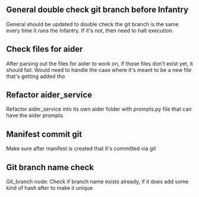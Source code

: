## General double check git branch before Infantry

General should be updated to double check the git branch is the same every time it runs the Infantry.  If it's not, then need to halt execution.

## Check files for aider

After parsing out the files for aider to work on, if those files don't exist yet, it should fail. Would need to handle the case where it's meant to be a new file that's getting added tho

## Refactor aider_service

Refactor aider_service into its own aider folder with prompts.py file that can have the aider prompts.

## Manifest commit git

Make sure after manifest is created that it's committed via git

## Git branch name check

Git_branch node: Check if branch name exists already, if it does add some kind of hash after to make it unique
